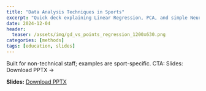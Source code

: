 ```yaml
---
title: "Data Analysis Techniques in Sports"
excerpt: "Quick deck explaining Linear Regression, PCA, and simple Neural Nets—what they’re for, how to sanity-check them, and where they fit in a workflow."
date: 2024-12-04
header:
  teaser: /assets/img/gd_vs_points_regression_1200x630.png
categories: [methods]
tags: [education, slides]
---
```

Built for non-technical staff; examples are sport-specific.
CTA: Slides: Download PPTX →

**Slides:** [Download PPTX](/Sarvesh_Data%20Analysis%20Techniques%20in%20Sports.pptx)


